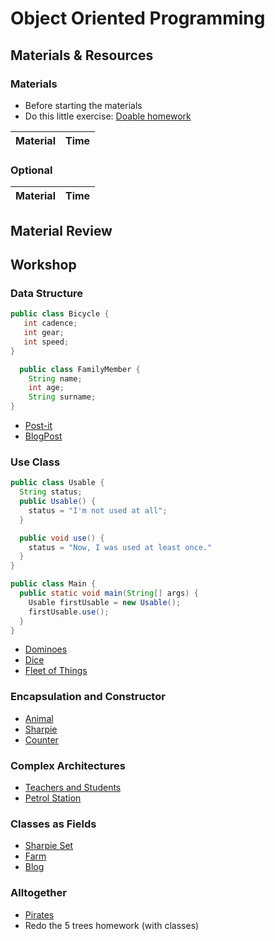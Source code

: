 # Object Oriented Programming

## Materials & Resources

### Materials
- Before starting the materials
- Do this little exercise: [Doable homework](homework.md)

| Material | Time |
|:---------|-----:|

### Optional

| Material | Time |
|:---------|-----:|

## Material Review

## Workshop

### Data Structure
```java
public class Bicycle {
   int cadence;
   int gear;
   int speed;
}
```
```java
  public class FamilyMember {
    String name;
    int age;
    String surname;
}
```

- [Post-it](post-it)
- [BlogPost](blog-post)

### Use Class

```java
public class Usable {
  String status;
  public Usable() {
    status = "I'm not used at all";
  }

  public void use() {
    status = "Now, I was used at least once."
  }
}

public class Main {
  public static void main(String[] args) {
    Usable firstUsable = new Usable();
    firstUsable.use();
  }
}
```

- [Dominoes](dominoes/java)
- [Dice](dice/java)
- [Fleet of Things](fleet-of-things/java)

### Encapsulation and Constructor

- [Animal](animal)
- [Sharpie](sharpie)
- [Counter](counter/java)

### Complex Architectures

- [Teachers and Students](#)
- [Petrol Station](#)

### Classes as Fields

- [Sharpie Set](#)
- [Farm](#)
- [Blog](#)

### Alltogether

- [Pirates](pirates/java.md)
- Redo the 5 trees homework (with classes)

